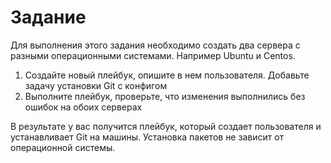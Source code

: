 # Задание 

Для выполнения этого задания необходимо создать два сервера с разными операционными системами. Например Ubuntu и Centos.

1. Создайте новый плейбук, опишите в нем пользователя. Добавьте задачу установки Git с конфигом
2. Выполните плейбук, проверьте, что изменения выполнились без ошибок на обоих серверах

В результате у вас получится плейбук, который создает пользователя и устанавливает Git на машины. Установка пакетов не зависит от операционной системы.

